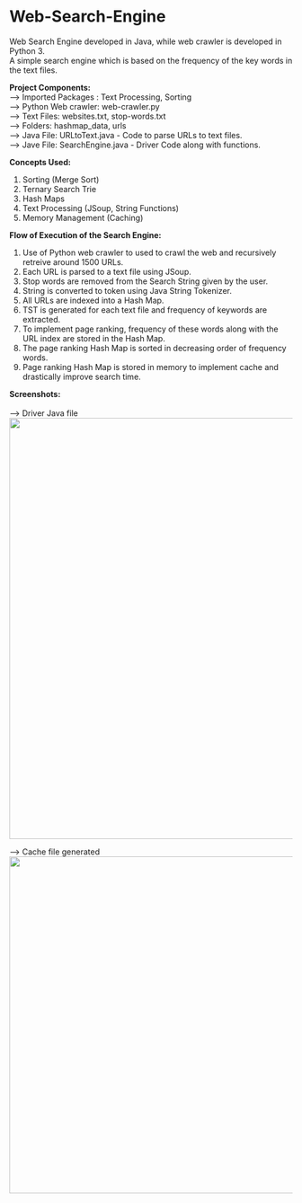# Web-Search-Engine
Web Search Engine developed in Java, while web crawler is developed in Python 3.<br/>
A simple search engine which is based on the frequency of the key words in the text files.<br/>

**Project Components:**<br/>
--> Imported Packages : Text Processing, Sorting<br/>
--> Python Web crawler: web-crawler.py<br/>
--> Text Files: websites.txt, stop-words.txt<br/>
--> Folders: hashmap_data, urls<br/>
--> Java File: URLtoText.java - Code to parse URLs to text files.<br/>
--> Jave File: SearchEngine.java - Driver Code along with functions.<br/>

**Concepts Used:**<br/>
1) Sorting (Merge Sort)
2) Ternary Search Trie
3) Hash Maps
4) Text Processing (JSoup, String Functions)
5) Memory Management (Caching)

**Flow of Execution of the Search Engine:**<br/>
1) Use of Python web crawler to used to crawl the web and recursively retreive around 1500 URLs.<br/>
2) Each URL is parsed to a text file using JSoup. 
3) Stop words are removed from the Search String given by the user.
4) String is converted to token using Java String Tokenizer.
5) All URLs are indexed into a Hash Map.
6) TST is generated for each text file and frequency of keywords are extracted.
7) To implement page ranking, frequency of these words along with the URL index are stored in the Hash Map.
8) The page ranking Hash Map is sorted in decreasing order of frequency words.
9) Page ranking Hash Map is stored in memory to implement cache and drastically improve search time.

**Screenshots:**<br/><br/>
--> Driver Java file<br/>
<img src = "https://github.com/gagannagpal131/ACC-Web-Search-Engine/blob/master/Screenshots/Eclipse%20View.png" width = "750">

--> Cache file generated<br/>
<img src = "https://github.com/gagannagpal131/ACC-Web-Search-Engine/blob/master/Screenshots/Cache%20File.png" width = "600">

